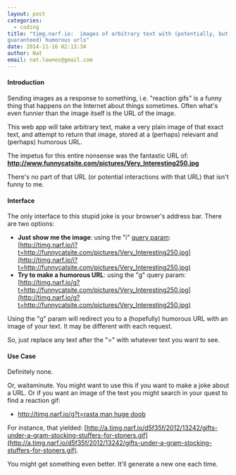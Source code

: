 ```yaml
---
layout: post
categories:
  - coding
title: "timg.narf.io:  images of arbitrary text with (potentially, but not
guaranteed) humorous urls"
date: 2014-11-16 02:13:34
author: Nat
email: nat.lownes@gmail.com
---
```

#### Introduction

Sending images as a response to something, i.e. "reaction gifs" is a funny thing
that happens on the Internet about things sometimes.  Often what's even funnier
than the image itself is the URL of the image.

This web app will take arbitrary text, make a very plain image of that exact
text, and attempt to return that image, stored at a (perhaps) relevant and
(perhaps) humorous URL.

The impetus for this entire nonsense was the fantastic URL of:
**http://www.funnycatsite.com/pictures/Very_Interesting250.jpg**

There's no part of that URL (or potential interactions with that URL) that isn't
funny to me.

#### Interface

The only interface to this stupid joke is your browser's address bar.  There are
two options:

* **Just show me the image**:  using the "i" [query
  param](http://en.wikipedia.org/wiki/Query_string):
[http://timg.narf.io/i?t=http://funnycatsite.com/pictures/Very_Interesting250.jpg](http://timg.narf.io/i?t=http://funnycatsite.com/pictures/Very_Interesting250.jpg)
* **Try to make a humorous URL**:  using the "g" query param:
[http://timg.narf.io/g?t=http://funnycatsite.com/pictures/Very_Interesting250.jpg](http://timg.narf.io/g?t=http://funnycatsite.com/pictures/Very_Interesting250.jpg)

Using the "g" param will redirect you to a (hopefully) humorous URL with an
image of your text.  It may be different with each request.

So, just replace any text after the "=" with whatever text you want to see.

#### Use Case

Definitely none.

Or, waitaminute.  You might want to use this if you want to make a joke about a
URL.  Or if you want an image of the text you might search in your quest to find
a reaction gif:

* [http://timg.narf.io/g?t=rasta man huge doob](http://timg.narf.io/g?t=rasta%20man%20huge%20doob)

For instance, that yielded:
[http://a.timg.narf.io/d5f35f/2012/13242/gifts-under-a-gram-stocking-stuffers-for-stoners.gif](http://a.timg.narf.io/d5f35f/2012/13242/gifts-under-a-gram-stocking-stuffers-for-stoners.gif).

You might get something even better.  It'll generate a new one each time.
